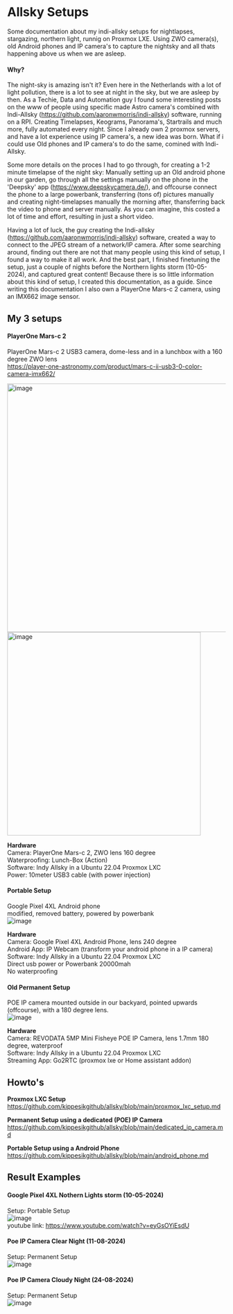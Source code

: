 # Allsky Setups
Some documentation about my indi-allsky setups for nightlapses, stargazing, northern light, runnig on Proxmox LXE. Using ZWO camera(s), old Android phones and IP camera's to capture the nightsky and all thats happening above us when we are asleep.

#### Why?
The night-sky is amazing isn't it? Even here in the Netherlands with a lot of light pollution, there is a lot to see at night in the sky, but we are asleep by then. As a Techie, Data and Automation guy I found some interesting posts on the www of people using specific made Astro camera's combined with Indi-Allsky (https://github.com/aaronwmorris/indi-allsky) software, running on a RPI. Creating Timelapses, Keograms, Panorama's, Startrails and much more, fully automated every night. Since I already own 2 proxmox servers, and have a lot experience using IP camera's, a new idea was born. What if i could use Old phones and IP camera's to do the same, comined with Indi-Allsky.  

Some more details on the proces I had to go through, for creating a 1-2 minute timelapse of the night sky: Manually setting up an Old android phone in our garden, go through all the settings manually on the phone in the 'Deepsky' app (https://www.deepskycamera.de/), and offcourse connect the phone to a large powerbank, transferring (tons of) pictures manually and creating night-timelapses manually the morning after, thansferring back the video to phone and server manually. As you can imagine, this costed a lot of time and effort, resulting in just a short video.  

Having a lot of luck, the guy creating the Indi-allsky (https://github.com/aaronwmorris/indi-allsky) software, created a way to connect to the JPEG stream of a network/IP camera. After some searching around, finding out there are not that many people using this kind of setup, I found a way to make it all work. And the best part, I finished finetuning the setup, just a couple of nights before the Northern lights storm (10-05-2024), and captured great content! Because there is so little information about this kind of setup, I created this documentation, as a guide. Since writing this documentation I also own a PlayerOne Mars-c 2 camera, using an IMX662 image sensor.  

## My 3 setups

#### PlayerOne Mars-c 2
PlayerOne Mars-c 2 USB3 camera, dome-less and in a lunchbox with a 160 degree ZWO lens  
https://player-one-astronomy.com/product/mars-c-ii-usb3-0-color-camera-imx662/  

<img width="918" height="572" alt="image" src="https://github.com/user-attachments/assets/00f98983-9f97-436d-8518-dcf5b182af84" />
<img width="446" height="468" alt="image" src="https://github.com/user-attachments/assets/f81ccd1e-34d7-45f7-a535-0158e398f40e" />

**Hardware**  
Camera: PlayerOne Mars-c 2, ZWO lens 160 degree    
Waterproofing: Lunch-Box (Action)  
Software: Indy Allsky in a Ubuntu 22.04 Proxmox LXC  
Power: 10meter USB3 cable (with power injection)  

#### Portable Setup
Google Pixel 4XL Android phone  
modified, removed battery, powered by powerbank  
![image](https://github.com/user-attachments/assets/4cf73977-2484-4b5a-916b-df52a283436e)

**Hardware**  
Camera: Google Pixel 4XL Android Phone, lens 240 degree  
Android App: IP Webcam (transform your android phone in a IP camera)  
Software: Indy Allsky in a Ubuntu 22.04 Proxmox LXC  
Direct usb power or Powerbank 20000mah  
No waterproofing  
  
#### Old Permanent Setup 
POE IP camera mounted outside in our backyard, pointed upwards (offcourse), with a 180 degree lens.  
![image](https://github.com/user-attachments/assets/3011530c-0e2e-49f3-ae77-6972dfaf5091)

**Hardware**  
Camera: REVODATA 5MP Mini Fisheye POE IP Camera, lens 1.7mm 180 degree, waterproof  
Software: Indy Allsky in a Ubuntu 22.04 Proxmox LXC  
Streaming App: Go2RTC (proxmox lxe or Home assistant addon)  


## Howto's

**Proxmox LXC Setup**  
https://github.com/kippesikgithub/allsky/blob/main/proxmox_lxc_setup.md  

**Permanent Setup using a dedicated (POE) IP Camera**  
https://github.com/kippesikgithub/allsky/blob/main/dedicated_ip_camera.md  

**Portable Setup using a Android Phone**  
https://github.com/kippesikgithub/allsky/blob/main/android_phone.md  

## Result Examples
#### Google Pixel 4XL Nothern Lights storm (10-05-2024)
Setup: Portable Setup  
![image](https://github.com/kippesikgithub/allsky/assets/100353268/19a2e81d-b3ba-4a7b-8c31-dd776e4d48ac)  
youtube link: https://www.youtube.com/watch?v=eyGsOYiEsdU  

#### Poe IP Camera Clear Night (11-08-2024)
Setup: Permanent Setup  
![image](https://github.com/user-attachments/assets/21c08c43-aa07-46d8-b1a4-7137a249f641)  

#### Poe IP Camera Cloudy Night (24-08-2024)
Setup: Permanent Setup  
![image](https://github.com/user-attachments/assets/c42f3b9d-35e4-4c88-bc31-b5ddf5631e3b)  





